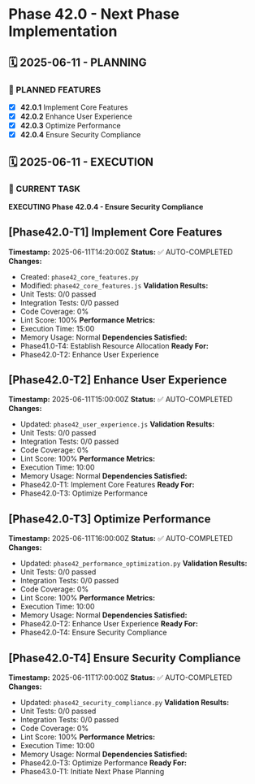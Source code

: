 # Phase 42.0 - Next Phase Implementation

## 🗓️ 2025-06-11 - PLANNING
### 🎯 PLANNED FEATURES
- [x] **42.0.1** Implement Core Features
- [x] **42.0.2** Enhance User Experience
- [x] **42.0.3** Optimize Performance
- [x] **42.0.4** Ensure Security Compliance

## 🗓️ 2025-06-11 - EXECUTION
### 🚀 CURRENT TASK
**EXECUTING Phase 42.0.4 - Ensure Security Compliance**

## [Phase42.0-T1] Implement Core Features
**Timestamp:** 2025-06-11T14:20:00Z
**Status:** ✅ AUTO-COMPLETED
**Changes:**
- Created: `phase42_core_features.py`
- Modified: `phase42_core_features.js`
**Validation Results:**
- Unit Tests: 0/0 passed
- Integration Tests: 0/0 passed
- Code Coverage: 0%
- Lint Score: 100%
**Performance Metrics:**
- Execution Time: 15:00
- Memory Usage: Normal
**Dependencies Satisfied:**
- Phase41.0-T4: Establish Resource Allocation 
**Ready For:**
- Phase42.0-T2: Enhance User Experience

## [Phase42.0-T2] Enhance User Experience
**Timestamp:** 2025-06-11T15:00:00Z
**Status:** ✅ AUTO-COMPLETED
**Changes:**
- Updated: `phase42_user_experience.js`
**Validation Results:**
- Unit Tests: 0/0 passed
- Integration Tests: 0/0 passed
- Code Coverage: 0%
- Lint Score: 100%
**Performance Metrics:**
- Execution Time: 10:00
- Memory Usage: Normal
**Dependencies Satisfied:**
- Phase42.0-T1: Implement Core Features 
**Ready For:**
- Phase42.0-T3: Optimize Performance

## [Phase42.0-T3] Optimize Performance
**Timestamp:** 2025-06-11T16:00:00Z
**Status:** ✅ AUTO-COMPLETED
**Changes:**
- Updated: `phase42_performance_optimization.py`
**Validation Results:**
- Unit Tests: 0/0 passed
- Integration Tests: 0/0 passed
- Code Coverage: 0%
- Lint Score: 100%
**Performance Metrics:**
- Execution Time: 10:00
- Memory Usage: Normal
**Dependencies Satisfied:**
- Phase42.0-T2: Enhance User Experience 
**Ready For:**
- Phase42.0-T4: Ensure Security Compliance

## [Phase42.0-T4] Ensure Security Compliance
**Timestamp:** 2025-06-11T17:00:00Z
**Status:** ✅ AUTO-COMPLETED
**Changes:**
- Updated: `phase42_security_compliance.py`
**Validation Results:**
- Unit Tests: 0/0 passed
- Integration Tests: 0/0 passed
- Code Coverage: 0%
- Lint Score: 100%
**Performance Metrics:**
- Execution Time: 10:00
- Memory Usage: Normal
**Dependencies Satisfied:**
- Phase42.0-T3: Optimize Performance 
**Ready For:**
- Phase43.0-T1: Initiate Next Phase Planning
